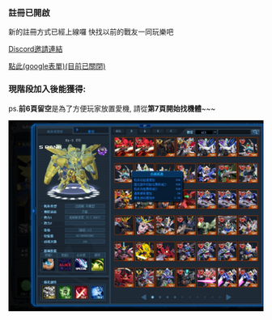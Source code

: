 <script type="text/javascript">
var userLang = navigator.language || navigator.userLanguage;
var isZh = !!userLang.match('zh');
var pageEn = !!window.location.hash.match('.en.md$');
var page = window.location.hash.match('(#!.*)\.md$')[1];
if(pageEn) page = page.match('(.*)\.en$')[1];
if(!isZh && !pageEn) window.location.hash = page + '.en.md';
if(isZh && pageEn) window.location.hash =  page + '.md';
</script>

### 註冊已開啟

新的註冊方式已經上線囉 快找以前的戰友一同玩樂吧

[Discord邀請連結](https://discord.gg/b2VqaNb)

[點此(google表單)(目前已關閉)](https://docs.google.com/forms/d/e/1FAIpQLSckJFNTx3hw9qQC1FuxM9dkVvExda9fR18dowrv2EQVHxLJZA/viewform)

### 現階段加入後能獲得:

ps.**前6頁留空**是為了方便玩家放置愛機, 請從**第7頁開始找機體**~~~

![機庫圖](GOnlineScreenShot_20190527_165042.jpg)

